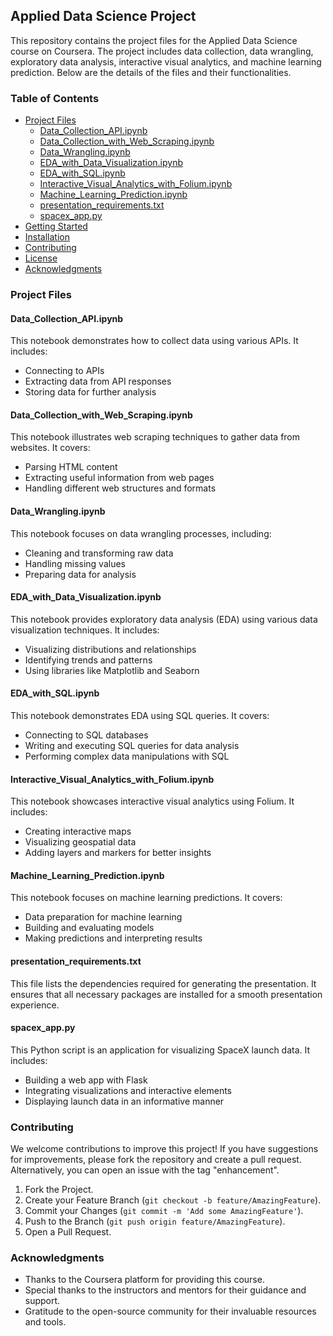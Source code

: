 ## Applied Data Science Project

This repository contains the project files for the Applied Data Science course on Coursera. The project includes data collection, data wrangling, exploratory data analysis, interactive visual analytics, and machine learning prediction. Below are the details of the files and their functionalities.

### Table of Contents

- [Project Files](#project-files)
  - [Data_Collection_API.ipynb](#data_collection_apiipynb)
  - [Data_Collection_with_Web_Scraping.ipynb](#data_collection_with_web_scrapingipynb)
  - [Data_Wrangling.ipynb](#data_wranglingipynb)
  - [EDA_with_Data_Visualization.ipynb](#eda_with_data_visualizationipynb)
  - [EDA_with_SQL.ipynb](#eda_with_sqlipynb)
  - [Interactive_Visual_Analytics_with_Folium.ipynb](#interactive_visual_analytics_with_foliumipynb)
  - [Machine_Learning_Prediction.ipynb](#machine_learning_predictionipynb)
  - [presentation_requirements.txt](#presentation_requirementstxt)
  - [spacex_app.py](#spacex_apppy)
- [Getting Started](#getting-started)
- [Installation](#installation)
- [Contributing](#contributing)
- [License](#license)
- [Acknowledgments](#acknowledgments)

### Project Files

#### Data_Collection_API.ipynb

This notebook demonstrates how to collect data using various APIs. It includes:

- Connecting to APIs
- Extracting data from API responses
- Storing data for further analysis

#### Data_Collection_with_Web_Scraping.ipynb

This notebook illustrates web scraping techniques to gather data from websites. It covers:

- Parsing HTML content
- Extracting useful information from web pages
- Handling different web structures and formats

#### Data_Wrangling.ipynb

This notebook focuses on data wrangling processes, including:

- Cleaning and transforming raw data
- Handling missing values
- Preparing data for analysis

#### EDA_with_Data_Visualization.ipynb

This notebook provides exploratory data analysis (EDA) using various data visualization techniques. It includes:

- Visualizing distributions and relationships
- Identifying trends and patterns
- Using libraries like Matplotlib and Seaborn

#### EDA_with_SQL.ipynb

This notebook demonstrates EDA using SQL queries. It covers:

- Connecting to SQL databases
- Writing and executing SQL queries for data analysis
- Performing complex data manipulations with SQL

#### Interactive_Visual_Analytics_with_Folium.ipynb

This notebook showcases interactive visual analytics using Folium. It includes:

- Creating interactive maps
- Visualizing geospatial data
- Adding layers and markers for better insights

#### Machine_Learning_Prediction.ipynb

This notebook focuses on machine learning predictions. It covers:

- Data preparation for machine learning
- Building and evaluating models
- Making predictions and interpreting results

#### presentation_requirements.txt

This file lists the dependencies required for generating the presentation. It ensures that all necessary packages are installed for a smooth presentation experience.

#### spacex_app.py

This Python script is an application for visualizing SpaceX launch data. It includes:

- Building a web app with Flask
- Integrating visualizations and interactive elements
- Displaying launch data in an informative manner


### Contributing

We welcome contributions to improve this project! If you have suggestions for improvements, please fork the repository and create a pull request. Alternatively, you can open an issue with the tag "enhancement".

1. Fork the Project.
2. Create your Feature Branch (`git checkout -b feature/AmazingFeature`).
3. Commit your Changes (`git commit -m 'Add some AmazingFeature'`).
4. Push to the Branch (`git push origin feature/AmazingFeature`).
5. Open a Pull Request.


### Acknowledgments

- Thanks to the Coursera platform for providing this course.
- Special thanks to the instructors and mentors for their guidance and support.
- Gratitude to the open-source community for their invaluable resources and tools.
